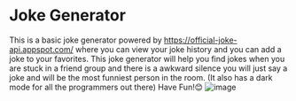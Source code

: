 # Joke Generator
This is a basic joke generator powered by https://official-joke-api.appspot.com/ where you can view your joke history and you can add a joke to your favorites. This joke generator will help you find jokes when you are stuck in a friend group and there is a awkward silence you will just say a joke and will be the most funniest person in the room. (It also has a dark mode for all the programmers out there) Have Fun!😊
![image](https://github.com/user-attachments/assets/7899fa81-f863-44e5-9547-277621f1168f)

